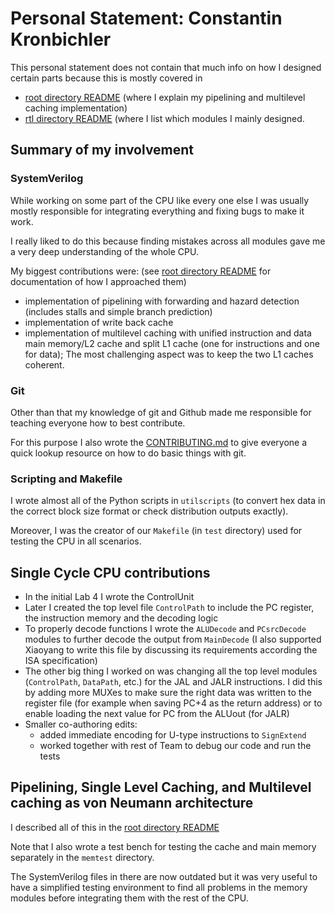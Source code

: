 # Personal Statement: Constantin Kronbichler

This personal statement does not contain that much info on how I designed certain
parts because this is mostly covered in

* [root directory README](../README.md) (where I explain my pipelining and multilevel caching implementation)
* [rtl directory README](../rtl/README.md) (where I list which modules I mainly designed.

## Summary of my involvement

### SystemVerilog

While working on some part of the CPU like every one else I was usually mostly
responsible for integrating everything and fixing bugs to make it work.

I really liked to do this because finding mistakes across all modules gave me a
very deep understanding of the whole CPU.

My biggest contributions were: (see [root directory README](../README.md) for documentation of how I approached them)

* implementation of pipelining with forwarding and hazard detection (includes stalls and simple branch prediction)
* implementation of write back cache
* implementation of multilevel caching with unified instruction and data main memory/L2 cache and split L1 cache (one for instructions and one for data); The most challenging aspect was to keep the two L1 caches coherent.

### Git

Other than that my knowledge of git and Github made me responsible for teaching everyone how to best contribute.

For this purpose I also wrote the [CONTRIBUTING.md](../CONTRIBUTING.md) to give everyone a quick lookup resource on how to do basic things with git.

### Scripting and Makefile

I wrote almost all of the Python scripts in `utilscripts` (to convert hex data in the correct block size format or check distribution outputs exactly).

Moreover, I was the creator of our `Makefile` (in `test` directory) used for testing the CPU in all scenarios.

## Single Cycle CPU contributions


* In the initial Lab 4 I wrote the ControlUnit
* Later I created the top level file `ControlPath` to include the PC register, the instruction memory and the decoding logic
* To properly decode functions I wrote the `ALUDecode` and `PCsrcDecode` modules to further decode the output from `MainDecode` (I also supported Xiaoyang to write this file by discussing its requirements according the ISA specification)
* The other big thing I worked on was changing all the top level modules (`ControlPath`, `DataPath`, etc.) for the JAL and JALR instructions.
I did this by adding more MUXes to make sure the right data was written to the register file
(for example when saving PC+4 as the return address) or to enable loading
the next value for PC from the ALUout (for JALR)
* Smaller co-authoring edits:
  * added immediate encoding for U-type instructions to `SignExtend`
  * worked together with rest of Team to debug our code and run the tests


## Pipelining, Single Level Caching, and Multilevel caching as von Neumann architecture

I described all of this in the [root directory README](../README.md)

Note that I also wrote a test bench for testing the cache and main memory separately in the `memtest` directory.

The SystemVerilog files in there are now outdated but it was very useful to have a simplified testing environment to find all problems in the memory modules before integrating them with the rest of the CPU.
